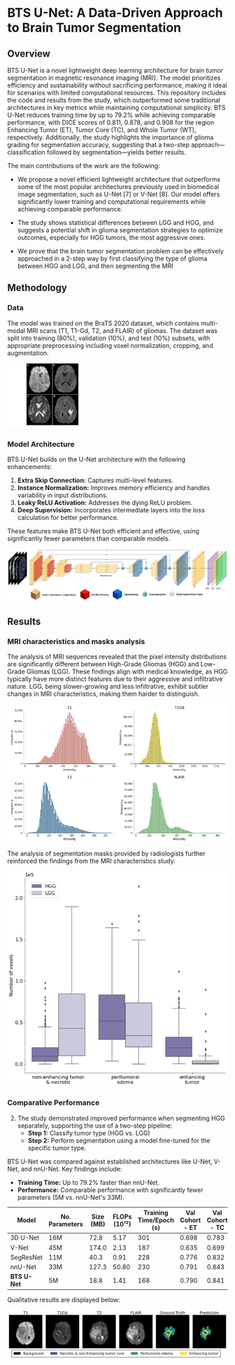 # BTS U-Net: A Data-Driven Approach to Brain Tumor Segmentation


## Overview
BTS U-Net is a novel lightweight deep learning architecture for brain tumor segmentation in magnetic resonance 
imaging (MRI). The model prioritizes efficiency and sustainability without sacrificing performance, making 
it ideal for scenarios with limited computational resources. This repository includes the code and results 
from the study, which outperformed some traditional architectures in key metrics while maintaining computational 
simplicity. BTS U-Net reduces training time by up to 79.2% while achieving comparable 
performance, with DICE scores of 0.811, 0.878, and 0.908 for the region Enhancing Tumor (ET), 
Tumor Core (TC), and Whole Tumor (WT), respectively. Additionally, the study highlights the importance of 
glioma grading for segmentation accuracy, suggesting that a two-step approach—classification followed by segmentation—yields better results.


The main contributions of the work are the following:

- We propose a novel efficient lightweight architecture that outperforms some of the most popular architectures previously used in biomedical image segmentation, such as U-Net [7] or V-Net [8]. Our model offers significantly lower training and computational requirements while achieving comparable performance.

- The study shows statistical differences between LGG and HGG, and suggests a potential shift in glioma segmentation strategies to optimize outcomes, especially for HGG tumors, the most aggressive ones.

- We prove that the brain tumor segmentation problem can be effectively approached in a 2-step way by  first classifying the type of glioma between HGG and LGG, and then segmenting the MRI


## Methodology
### Data
The model was trained on the BraTS 2020 dataset, which contains multi-modal MRI scans (T1, T1-Gd, T2, and FLAIR)
of gliomas. The dataset was split into training (80%), validation (10%), and test (10%) subsets, with 
appropriate preprocessing including voxel normalization, cropping, and augmentation.


<img src="https://github.com/caumente/brain_tumor_segmentation/blob/main/paper_imgs/MRI_sequences.png" width="200">


### Model Architecture
BTS U-Net builds on the U-Net architecture with the following enhancements:
1. **Extra Skip Connection:** Captures multi-level features.
2. **Instance Normalization:** Improves memory efficiency and handles variability in input distributions.
3. **Leaky ReLU Activation:** Addresses the dying ReLU problem.
4. **Deep Supervision:** Incorporates intermediate layers into the loss calculation for better performance.

These features make BTS U-Net both efficient and effective, using significantly fewer parameters than comparable models.

![BTS U-Net](./paper_imgs/BTS%20U-Net.jpg)


## Results


### MRI characteristics and masks analysis

The analysis of MRI sequences revealed that the pixel intensity distributions are significantly different between
High-Grade Gliomas (HGG) and Low-Grade Gliomas (LGG). These findings align with medical knowledge, as HGG 
typically have more distinct features due to their aggressive and infiltrative nature. LGG, being slower-growing
and less infiltrative, exhibit subtler changes in MRI characteristics, making them harder to distinguish.

![BTS U-Net](./paper_imgs/histograms.png)

The analysis of segmentation masks provided by radiologists further reinforced the findings from the MRI characteristics study.

![BTS U-Net](./paper_imgs/boxplot_voxels_labels_v2.png)

### Comparative Performance

2. The study demonstrated improved performance when segmenting HGG separately, supporting the use of a two-step pipeline:
   - **Step 1:** Classify tumor type (HGG vs. LGG)
   - **Step 2:** Perform segmentation using a model fine-tuned for the specific tumor type.


BTS U-Net was compared against established architectures like U-Net, V-Net, and nnU-Net. Key findings include:
- **Training Time:** Up to 79.2% faster than nnU-Net.
- **Performance:** Comparable performance with significantly fewer parameters (5M vs. nnU-Net's 33M).


| Model         | No. Parameters | Size (MB) | FLOPs (10¹²) | Training Time/Epoch (s) | Val Cohort - ET | Val Cohort - TC | Val Cohort - WT |
|---------------|------------|-------|----------|--------------------|-----------------|------------|-------------|
| 3D U-Net      | 16M        | 72.8  | 5.17     | 301                | 0.698      | 0.783       | 0.877       |
| V-Net         | 45M        | 174.0 | 2.13     | 187                | 0.635      | 0.699       | 0.867       |
| SegResNet     | 11M        | 40.3  | 0.91     | 228                | 0.776      | 0.832       | 0.893       |
| nnU-Net       | 33M        | 127.3 | 50.80    | 230                | 0.791      | 0.843       | 0.903       |
| **BTS U-Net** | 5M         | 18.8  | 1.41     | 168                | 0.790      | 0.841       | 0.901       |


Qualitative results are displayed below:

![Qualitative results](./paper_imgs/qualitative_colors.png)





